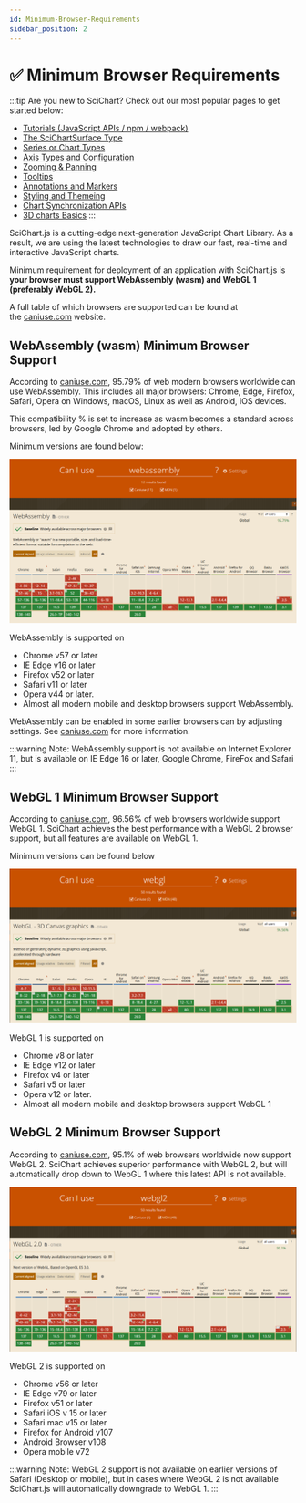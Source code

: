 ```yaml
---
id: Minimum-Browser-Requirements
sidebar_position: 2
---
```


# ✅ Minimum Browser Requirements

:::tip
Are you new to SciChart? Check out our most popular pages to get started below:

* [Tutorials (JavaScript APIs / npm / webpack)](/docs/get-started/tutorials-js-npm-webpack/tutorial-01-setting-up-npm-project-with-scichart-js/index.md)
* [The SciChartSurface Type](/docs/2d-charts/surface/scichart-surface-type-overview/index.md)        
* [Series or Chart Types](/docs/2d-charts/chart-types/renderable-series-api-overview/index.md)
* [Axis Types and Configuration](/docs/2d-charts/axis-api/axis-api-overview/index.md)
* [Zooming & Panning](/docs/2d-charts/chart-modifier-api/zooming-and-panning/zoom-pan-modifier/index.md)
* [Tooltips](/docs/2d-charts/chart-modifier-api/rollover-modifier/index.md)
* [Annotations and Markers](/docs/2d-charts/annotations-api/annotations-api-overview/index.md)
* [Styling and Themeing](/docs/2d-charts/styling-and-theming/theme-manager-api/index.md)
* [Chart Synchronization APIs](/docs/2d-charts/chart-synchronization-api/synchronizing-multiple-charts/index.md)
* [3D charts Basics](/docs/3d-charts/scichart-3d-basics/scichart-3d-basics-overview/index.md)
:::

SciChart.js is a cutting-edge next-generation JavaScript Chart Library. As a result, we are using the latest technologies to draw our fast, real-time and interactive JavaScript charts.

Minimum requirement for deployment of an application with SciChart.js is **your browser must support WebAssembly (wasm) and WebGL 1 (preferably WebGL 2).**

A full table of which browsers are supported can be found at the [caniuse.com](https://caniuse.com/) website.

WebAssembly (wasm) Minimum Browser Support
------------------------------------------

According to [caniuse.com](https://caniuse.com/#search=webassembly), 95.79% of web modern browsers worldwide can use WebAssembly. This includes all major browsers: Chrome, Edge, Firefox, Safari, Opera on Windows, macOS, Linux as well as Android, iOS devices.

This compatibility % is set to increase as wasm becomes a standard across browsers, led by Google Chrome and adopted by others.

Minimum versions are found below:

[![](1.png)](https://caniuse.com/#search=webassembly)

WebAssembly is supported on

*   Chrome v57 or later
*   IE Edge v16 or later
*   Firefox v52 or later
*   Safari v11 or later
*   Opera v44 or later.
*   Almost all modern mobile and desktop browsers support WebAssembly.

WebAssembly can be enabled in some earlier browsers can by adjusting settings. See [caniuse.com](https://caniuse.com/#search=webassembly) for more information.

:::warning
Note: WebAssembly support is not available on Internet Explorer 11, but is available on IE Edge 16 or later, Google Chrome, FireFox and Safari
:::

WebGL 1 Minimum Browser Support
-------------------------------

According to [caniuse.com](https://caniuse.com/#search=webgl), 96.56% of web browsers worldwide support WebGL 1. SciChart achieves the best performance with a WebGL 2 browser support, but all features are available on WebGL 1.

Minimum versions can be found below

[![](2.png)](https://caniuse.com/#search=webgl)

WebGL 1 is supported on

*   Chrome v8 or later
*   IE Edge v12 or later
*   Firefox v4 or later
*   Safari v5 or later
*   Opera v12 or later.
*   Almost all modern mobile and desktop browsers support WebGL 1

WebGL 2 Minimum Browser Support
-------------------------------

According to [caniuse.com](https://caniuse.com/#search=webgl2), 95.1% of web browsers worldwide now support WebGL 2. SciChart achieves superior performance with WebGL 2, but will automatically drop down to WebGL 1 where this latest API is not available.

[![](3.png)](https://caniuse.com/#search=webgl2)

WebGL 2 is supported on

*   Chrome v56 or later
*   IE Edge v79 or later
*   Firefox v51 or later
*   Safari iOS v 15 or later
*   Safari mac v15 or later
*   Firefox for Android v107
*   Android Browser v108
*   Opera mobile v72

:::warning
Note: WebGL 2 support is not available on earlier versions of Safari (Desktop or mobile), but in cases where WebGL 2 is not available SciChart.js will automatically downgrade to WebGL 1.
:::
